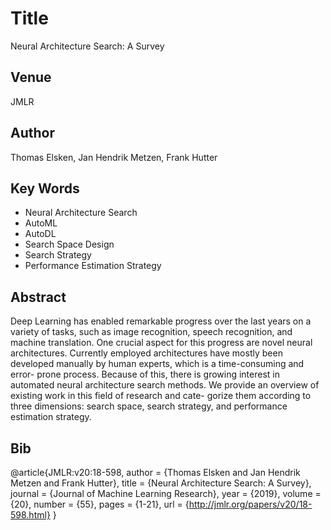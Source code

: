# Title
Neural Architecture Search: A Survey

## Venue
JMLR

## Author
Thomas Elsken, Jan Hendrik Metzen, Frank Hutter

## Key Words
- Neural Architecture Search
- AutoML 
- AutoDL
- Search Space Design
- Search Strategy
- Performance Estimation Strategy


## Abstract
Deep Learning has enabled remarkable progress over the last years on a variety of tasks,
such as image recognition, speech recognition, and machine translation. One crucial aspect
for this progress are novel neural architectures. Currently employed architectures have
mostly been developed manually by human experts, which is a time-consuming and error-
prone process. Because of this, there is growing interest in automated neural architecture
search methods. We provide an overview of existing work in this field of research and cate-
gorize them according to three dimensions: search space, search strategy, and performance
estimation strategy.


## Bib
@article{JMLR:v20:18-598,
  author  = {Thomas Elsken and Jan Hendrik Metzen and Frank Hutter},
  title   = {Neural Architecture Search: A Survey},
  journal = {Journal of Machine Learning Research},
  year    = {2019},
  volume  = {20},
  number  = {55},
  pages   = {1-21},
  url     = {http://jmlr.org/papers/v20/18-598.html}
}